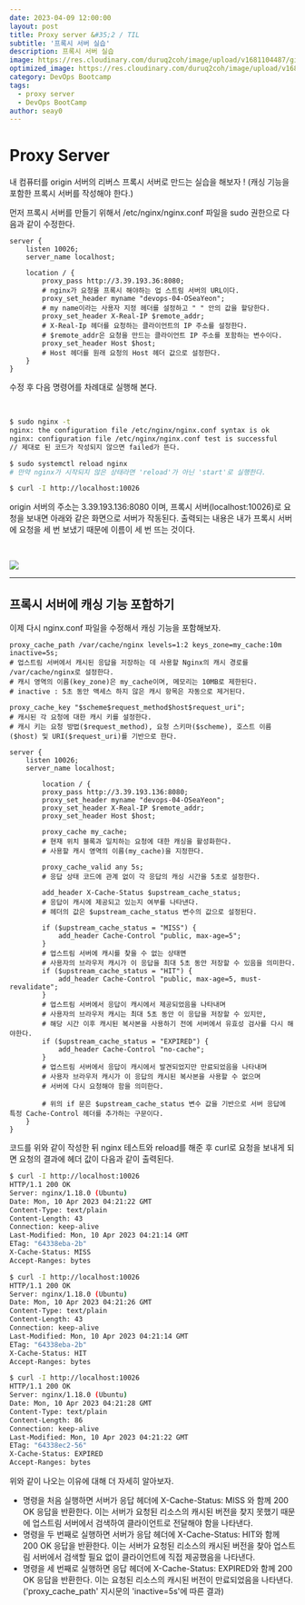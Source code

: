 ```yaml
---
date: 2023-04-09 12:00:00
layout: post
title: Proxy server &#35;2 / TIL
subtitle: '프록시 서버 실습'
description: 프록시 서버 실습
image: https://res.cloudinary.com/duruq2coh/image/upload/v1681104487/gitio/aws_jmgi1b.png
optimized_image: https://res.cloudinary.com/duruq2coh/image/upload/v1681104487/gitio/aws_jmgi1b.png
category: DevOps Bootcamp
tags:
  - proxy server
  - DevOps BootCamp
author: seay0
---
```


# **Proxy Server**


내 컴퓨터를 origin 서버의 리버스 프록시 서버로 만드는 실습을 해보자 ! (캐싱 기능을 포함한 프록시 서버를 작성해야 한다.)  

먼저 프록시 서버를 만들기 위해서 /etc/nginx/nginx.conf 파일을 sudo 권한으로 다음과 같이 수정한다.

```nginx
server {
	listen 10026;
	server_name localhost;

	location / {
		proxy_pass http://3.39.193.36:8080;
        # nginx가 요청을 프록시 해야하는 업 스트림 서버의 URL이다.
		proxy_set_header myname "devops-04-OSeaYeon";
        # my name이라는 사용자 지정 헤더를 설정하고 " " 안의 값을 할당한다.
		proxy_set_header X-Real-IP $remote_addr;
        # X-Real-Ip 헤더를 요청하는 클라이언트의 IP 주소를 설정한다.
        # $remote_addr은 요청을 만드는 클라이언트 IP 주소를 포함하는 변수이다.
		proxy_set_header Host $host;
        # Host 헤더를 원래 요청의 Host 헤더 값으로 설정한다.
    }
}
```

수정 후 다음 명령어를 차례대로 실행해 본다.  

<br>

```bash
$ sudo nginx -t
nginx: the configuration file /etc/nginx/nginx.conf syntax is ok
nginx: configuration file /etc/nginx/nginx.conf test is successful
// 제대로 된 코드가 작성되지 않으면 failed가 뜬다.

$ sudo systemctl reload nginx
# 만약 nginx가 시작되지 않은 상태라면 'reload'가 아닌 'start'로 실행한다.

$ curl -I http://localhost:10026
```

origin 서버의 주소는 3.39.193.136:8080 이며, 프록시 서버(localhost:10026)로 요청을 보내면 아래와 같은 화면으로 서버가 작동된다. 출력되는 내용은 내가 프록시 서버에 요청을 세 번 보냈기 때문에 이름이 세 번 뜨는 것이다.

<br>

![](https://res.cloudinary.com/duruq2coh/image/upload/v1681099162/gitio/post/proxy/2_ehcex0.png)

---

## **프록시 서버에 캐싱 기능 포함하기**  

이제 다시 nginx.conf 파일을 수정해서 캐싱 기능을 포함해보자.

```nginx
proxy_cache_path /var/cache/nginx levels=1:2 keys_zone=my_cache:10m inactive=5s;
# 업스트림 서버에서 캐시된 응답을 저장하는 데 사용할 Nginx의 캐시 경로를 /var/cache/nginx로 설정한다.
# 캐시 영역의 이름(key_zone)은 my_cache이며, 메모리는 10MB로 제한된다.
# inactive : 5초 동안 액세스 하지 않은 캐시 항목은 자동으로 제거된다.

proxy_cache_key "$scheme$request_method$host$request_uri";
# 캐시된 각 요청에 대한 캐시 키를 설정한다.
# 캐시 키는 요청 방법($request_method), 요청 스키마($scheme), 호스트 이름($host) 및 URI($request_uri)를 기반으로 한다.

server {
	listen 10026;
	server_name localhost;

		location / {
		proxy_pass http://3.39.193.136:8080;
		proxy_set_header myname "devops-04-OSeaYeon"; 
		proxy_set_header X-Real-IP $remote_addr;
		proxy_set_header Host $host;

		proxy_cache my_cache;
        # 현재 위치 블록과 일치하는 요청에 대한 캐싱을 활성화한다.
        # 사용할 캐시 영역의 이름(my_cache)을 지정한다.

        proxy_cache_valid any 5s;
        # 응답 상태 코드에 관계 없이 각 응답의 캐싱 시간을 5초로 설정한다.

		add_header X-Cache-Status $upstream_cache_status;
        # 응답이 캐시에 제공되고 있는지 여부를 나타낸다.
        # 헤더의 값은 $upstream_cache_status 변수의 값으로 설정된다.

		if ($upstream_cache_status = "MISS") {
			add_header Cache-Control "public, max-age=5";
		}
        # 업스트림 서버에 캐시를 찾을 수 없는 상태면
        # 사용자의 브라우저 캐시가 이 응답을 최대 5초 동안 저장할 수 있음을 의미한다.
		if ($upstream_cache_status = "HIT") {
			add_header Cache-Control "public, max-age=5, must-revalidate";
		}
        # 업스트림 서버에서 응답이 캐시에서 제공되었음을 나타내며
        # 사용자의 브라우저 캐시는 최대 5초 동안 이 응답을 저장할 수 있지만,
        # 해당 시간 이후 캐시된 복사본을 사용하기 전에 서버에서 유효성 검사를 다시 해야한다.
		if ($upstream_cache_status = "EXPIRED") {
			add_header Cache-Control "no-cache";
		}
        # 업스트림 서버에서 응답이 캐시에서 발견되었지만 만료되었음을 나타내며
        # 사용자 브라우저 캐시가 이 응답의 캐시된 복사본을 사용할 수 없으며
        # 서버에 다시 요청해야 함을 의미한다.

        # 위의 if 문은 $upstream_cache_status 변수 값을 기반으로 서버 응답에 특정 Cache-Control 헤더를 추가하는 구문이다.
	}
}
```

코드를 위와 같이 작성한 뒤 nginx 테스트와 reload를 해준 후 curl로 요청을 보내게 되면
요청의 결과에 헤더 값이 다음과 같이 출력된다.

```bash
$ curl -I http://localhost:10026
HTTP/1.1 200 OK
Server: nginx/1.18.0 (Ubuntu)
Date: Mon, 10 Apr 2023 04:21:22 GMT
Content-Type: text/plain
Content-Length: 43
Connection: keep-alive
Last-Modified: Mon, 10 Apr 2023 04:21:14 GMT
ETag: "64338eba-2b"
X-Cache-Status: MISS
Accept-Ranges: bytes

$ curl -I http://localhost:10026
HTTP/1.1 200 OK
Server: nginx/1.18.0 (Ubuntu)
Date: Mon, 10 Apr 2023 04:21:26 GMT
Content-Type: text/plain
Content-Length: 43
Connection: keep-alive
Last-Modified: Mon, 10 Apr 2023 04:21:14 GMT
ETag: "64338eba-2b"
X-Cache-Status: HIT
Accept-Ranges: bytes

$ curl -I http://localhost:10026
HTTP/1.1 200 OK
Server: nginx/1.18.0 (Ubuntu)
Date: Mon, 10 Apr 2023 04:21:28 GMT
Content-Type: text/plain
Content-Length: 86
Connection: keep-alive
Last-Modified: Mon, 10 Apr 2023 04:21:22 GMT
ETag: "64338ec2-56"
X-Cache-Status: EXPIRED
Accept-Ranges: bytes
```

위와 같이 나오는 이유에 대해 더 자세히 알아보자.  
* 명령을 처음 실행하면 서버가 응답 헤더에 X-Cache-Status: MISS 와 함께 200 OK 응답을 반환한다. 이는 서버가 요청된 리소스의 캐시된 버전을 찾지 못했기 때문에 업스트림 서버에서 검색하여 클라이언트로 전달해야 함을 나타낸다.
* 명령을 두 번째로 실행하면 서버가 응답 헤더에 X-Cache-Status: HIT와 함께 200 OK 응답을 반환한다. 이는 서버가 요청된 리소스의 캐시된 버전을 찾아 업스트림 서버에서 검색할 필요 없이 클라이언트에 직접 제공했음을 나타낸다.
* 명령을 세 번째로 실행하면 응답 헤더에 X-Cache-Status: EXPIRED와 함께 200 OK 응답을 반환한다. 이는 요청된 리소스의 캐시된 버전이 만료되었음을 나타낸다.('proxy_cache_path' 지시문의 'inactive=5s'에 따른 결과)
